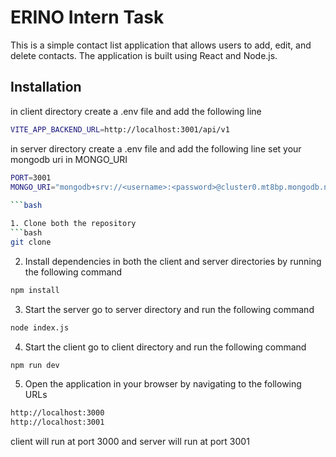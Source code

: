 # ERINO Intern Task
This is a simple contact list application that allows users to add, edit, and delete contacts. The application is built using React and Node.js.
## Installation
in client directory
create a .env file and add the following line
```bash
VITE_APP_BACKEND_URL=http://localhost:3001/api/v1
```
in server directory
create a .env file and add the following line
set your mongodb uri in MONGO_URI
```bash
PORT=3001
MONGO_URI="mongodb+srv://<username>:<password>@cluster0.mt8bp.mongodb.net/?retryWrites=true&w=majority&appName=Cluster0"
 
```bash

1. Clone both the repository
```bash
git clone
```
2. Install dependencies in both the client and server directories by running the following command
```bash
npm install

```
3. Start the server go to server directory and run the following command
```bash
node index.js
``` 
4. Start the client go to client directory and run the following command
```bash
npm run dev
```
5. Open the application in your browser by navigating to the following URLs
```bash
http://localhost:3000
http://localhost:3001
```
client will run at port 3000 and server will run at port 3001

